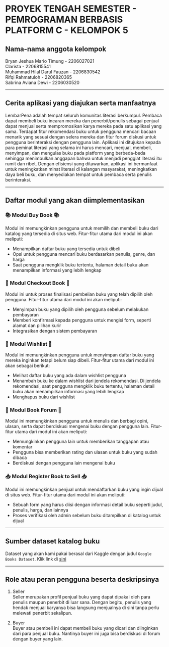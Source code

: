 # PROYEK TENGAH SEMESTER - PEMROGRAMAN BERBASIS PLATFORM C - KELOMPOK 5
## Nama-nama anggota kelompok
Bryan Jeshua Mario Timung - 2206027021</br>
Clarista - 2206815541</br>
Muhammad Hilal Darul Fauzan - 2206830542</br>
Rifqi Rahmatuloh - 2206820365</br>
Sabrina Aviana Dewi - 2206030520</br>

---

## Cerita aplikasi yang diajukan serta manfaatnya
LembarPena adalah tempat seluruh komunitas literasi berkumpul. Pembaca dapat membeli buku incaran mereka dan penerbit/penulis sebagai penjual dapat menjual serta mempromosikan karya mereka pada satu aplikasi yang sama. Terdapat fitur rekomendasi buku untuk pengguna mencari bacaan menarik yang sesuai dengan selera mereka dan fitur forum diskusi untuk pengguna berinteraksi dengan pengguna lain. Aplikasi ini ditujukan kepada para peminat literasi yang selama ini harus mencari, menjual, membeli, menyimpan, dan mengulas buku pada platform yang berbeda-beda sehingga menimbulkan anggapan bahwa untuk menjadi penggiat literasi itu rumit dan ribet. Dengan efisiensi yang ditawarkan, aplikasi ini bermanfaat untuk meningkatkan minat literasi di kalangan masyarakat, meningkatkan daya beli buku, dan menyediakan tempat untuk pembaca serta penulis berinteraksi.

---

## Daftar modul yang akan diimplementasikan
### 📚 Modul Buy Book 📚
Modul ini memungkinkan pengguna untuk memilih dan membeli buku dari katalog yang tersedia di situs web. Fitur-fitur utama dari modul ini akan meliputi:
- Menampilkan daftar buku yang tersedia untuk dibeli
- Opsi untuk pengguna mencari buku berdasarkan penulis, genre, dan harga
- Saat pengguna mengklik buku tertentu, halaman detail buku akan menampilkan informasi yang lebih lengkap

### 🛒 Modul Checkout Book 🛒
Modul ini untuk proses finalisasi pembelian buku yang telah dipilih oleh pengguna. Fitur-fitur utama dari modul ini akan meliputi:
- Menyimpan buku yang dipilih oleh pengguna sebelum melakukan pembayaran
- Memberi konfirmasi kepada pengguna untuk mengisi form, seperti alamat dan pilihan kurir
- Integrasikan dengan sistem pembayaran

### 🎁 Modul Wishlist 🎁
Modul ini memungkinkan pengguna untuk menyimpan daftar buku yang mereka inginkan tetapi belum siap dibeli. Fitur-fitur utama dari modul ini akan sebagai berikut:
- Melihat daftar buku yang ada dalam wishlist pengguna
- Menambah buku ke dalam wishlist dari jendela rekomendasi. Di jendela rekomendasi, saat pengguna mengklik buku tertentu, halaman detail buku akan menampilkan informasi yang lebih lengkap
- Menghapus buku dari wishlist
  
### 📝 Modul Book Forum 📝
Modul ini memungkinkan pengguna untuk menulis dan berbagi opini, ulasan, serta dapat berdiskusi mengenai buku dengan pengguna lain. Fitur-fitur utama dari modul ini akan meliputi:
- Memungkinkan pengguna lain untuk memberikan tanggapan atau komentar
- Pengguna bisa memberikan rating dan ulasan untuk buku yang sudah dibaca
- Berdiskusi dengan pengguna lain mengenai buku

### 📥 Modul Register Book to Sell 📥
Modul ini memungkinkan penjual untuk mendaftarkan buku yang ingin dijual di situs web. Fitur-fitur utama dari modul ini akan meliputi:
- Sebuah form yang harus diisi dengan informasi detail buku seperti judul, penulis, harga, dan lainnya
- Proses verifikasi oleh admin sebelum buku ditampilkan di katalog untuk dijual

---

## Sumber dataset katalog buku
Dataset yang akan kami pakai berasal dari Kaggle dengan judul ```Google Books Dataset```. Klik link di [sini](https://www.kaggle.com/datasets/bilalyussef/google-books-dataset)

---

## Role atau peran pengguna beserta deskripsinya
1. Seller </br>
Seller merupakan profil penjual buku yang dapat dipakai oleh para penulis maupun penerbit di luar sana. Dengan begitu, penulis yang hendak menjual karyanya bisa langsung menjualnya di sini tanpa perlu melewati penerbit sekalipun.

2. Buyer </br>
Buyer atau pembeli ini dapat membeli buku yang dicari dan diinginkan dari para penjual buku. Nantinya buyer ini juga bisa berdiskusi di forum dengan buyer yang lain.
